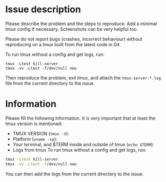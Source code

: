 # Issue description

Please describe the problem and the steps to reproduce.
Add a minimal tmux config if necessary. Screenshots can be very helpful too.

Please do not report bugs (crashes, incorrect behaviour) without reproducing on
a tmux built from the latest code in Git.

To run tmux without a config and get logs, run:

    tmux -Ltest kill-server
    tmux -vv -Ltest -f/dev/null new

Then reproduce the problem, exit tmux, and attach the `tmux-server-*.log` file
from the current directory to the issue.

# Information

Please fill the following information. It is very important that at least the
tmux version is mentioned.

* TMUX VERSION (`tmux -V`):
* Platform (`uname -sp`):
* Your terminal, and $TERM inside and outside of tmux (`echo $TERM`):
* Logs from tmux
To run tmux without a config and get logs, run:

~~~bash
tmux -Ltest kill-server
tmux -vv -Ltest -f/dev/null new
~~~

You can then add the logs from the current directory to the issue.
